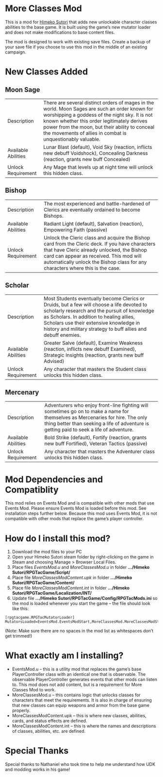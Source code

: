 # More Classes Mod
This is a mod for [Himeko Sutori](https://himekosutori.com/) that adds new unlockable character classes abilities to the base game. It is built using the game’s new mutator loader and does not make modifications to base content files. 

The mod is designed to work with existing save files. Create a backup of your save file if you choose to use this mod in the middle of an existing campaign. 

# New Classes Added

<h2>Moon Sage</h2>
<table>
  <tr>
    <td>Description</td>
    <td>
      There are several distinct orders of mages in the world. Moon Sages are such an order known for worshipping a goddess of the night sky. It is not known whether this order legitimately derives power from the moon, but their ability to conceal the movements of allies in combat is unquestionably valuable.
    </td>
  </tr>
  <tr>
    <td>Available Abilities</td>
    <td>
      Lunar Blast (default), Void Sky (reaction, inflicts new debuff Voidshock), Concealing Darkness (reaction, grants new buff Concealed)
    </td>
  </tr>
  <tr>
    <td>Unlock Requirement</td>
    <td>
      Any Mage that levels up at night time will unlock this hidden class.
    </td>
  </tr>
</table>

<h2>Bishop</h2>
<table>
  <tr>
    <td>Description</td>
    <td>
      The most experienced and battle-hardened of Clerics are eventually ordained to become Bishops.
    </td>
  </tr>
  <tr>
    <td>Available Abilities</td>
    <td>
      Radiant Light (default), Salvation (reaction), Empowering Faith (passive)
    </td>
  </tr>
  <tr>
    <td>Unlock Requirement</td>
    <td>
      Unlock the Cleric class and acquire the Bishop card from the Cleric deck. If you have characters that have Cleric already unlocked, the Bishop card can appear as received. This mod will automatically unlock the Bishop class for any characters where this is the case.
    </td>
  </tr>
</table>

<h2>Scholar</h2>
<table>
  <tr>
    <td>Description</td>
    <td>
      Most Students eventually become Clerics or Druids, but a few will choose a life devoted to scholarly research and the pursuit of knowledge as Scholars. In addition to healing allies, Scholars use their extensive knowledge in history and military strategy to buff allies and debuff enemies.
    </td>
  </tr>
  <tr>
    <td>Available Abilities</td>
    <td>
      Greater Salve (default), Examine Weakness (reaction, inflicts new debuff Examined), Strategic Insights (reaction, grants new buff Advised)
    </td>
  </tr>
  <tr>
    <td>Unlock Requirement</td>
    <td>
      Any character that masters the Student class unlocks this hidden class.
    </td>
  </tr>
</table>

<h2>Mercenary</h2>
<table>
  <tr>
    <td>Description</td>
    <td>
      Adventurers who enjoy front-line fighting will sometimes go on to make a name for themselves as Mercenaries for hire. The only thing better than seeking a life of adventure is getting paid to seek a life of adventure.
    </td>
  </tr>
  <tr>
    <td>Available Abilities</td>
    <td>
      Bold Strike (default), Fortify (reaction, grants new buff Fortified), Veteran Tactics (passive)
    </td>
  </tr>
  <tr>
    <td>Unlock Requirement</td>
    <td>
      Any character that masters the Adventurer class unlocks this hidden class.
    </td>
  </tr>
</table>

# Mod Dependencies and Compatiblity
This mod relies on Events Mod and is compatible with other mods that use Events Mod. Please ensure Events Mod is loaded before this mod. See installation steps further below.
Because this mod uses Events Mod, it is not compatible with other mods that replace the game’s player controller. 

# How do I install this mod?
1.  Download the mod files to your PC
1.	Open your Himeko Sutori steam folder by right-clicking on the game in Steam and choosing Manage > Browser Local Files.
2.	Place files <i>EventsMod.u</i> and <i>MoreClassesMod.u</i> in folder <b>…/Himeko Sutori/RPGTacGame/Script/</b>
3.	Place file <i>MoreClassesModContent.upk</i> in folder <b>…/Himeko Sutori/RPGTacGame/Content/</b>
4.	Place file <i>MoreClassesModContent.int</i> in folder <b>…/Himeko Sutori/RPGTacGame/Localization/INT/</b>
5.	Update file <b>…/Himeko Sutori/RPGTacGame/Config/RPGTacMods.ini</b> so the mod is loaded whenever you start the game – the file should look like this:

```
[rpgtacgame.RPGTacMutatorLoader]
MutatorsLoaded=EventsMod.EventsModStart,MoreClassesMod.MoreClassesModStart
```

(Note: Make sure there are no spaces in the mod list as whitespaces don’t get trimmed!)

# What exactly am I installing?
- EventsMod.u – this is a utility mod that replaces the game’s base PlayerController class with an identical one that is observable. The observable PlayerController generates events that other mods can listen to. This mod does not add content, but is a requirement for More Classes Mod to work.
- MoreClassesMod.u – this contains logic that unlocks classes for characters that meet the requirements. It is also in charge of ensuring that new classes can equip weapons and armor from the base game properly.
- MoreClassesModContent.upk – this is where new classes, abilities, cards, and status effects are defined. 
- MoreClassesModContent.int – this is where the names and descriptions of classes, abilities, etc. are defined.

# Special Thanks
Special thanks to Nathaniel who took time to help me understand how UDK and modding works in his game!
